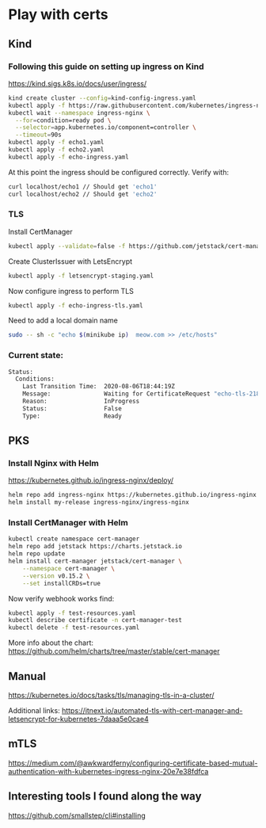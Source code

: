 # Play with certs

## Kind

### Following this guide on setting up ingress on Kind

https://kind.sigs.k8s.io/docs/user/ingress/

```bash
kind create cluster --config=kind-config-ingress.yaml
kubectl apply -f https://raw.githubusercontent.com/kubernetes/ingress-nginx/master/deploy/static/provider/kind/deploy.yaml
kubectl wait --namespace ingress-nginx \
  --for=condition=ready pod \
  --selector=app.kubernetes.io/component=controller \
  --timeout=90s
kubectl apply -f echo1.yaml
kubectl apply -f echo2.yaml
kubectl apply -f echo-ingress.yaml
```

At this point the ingress should be configured correctly. Verify with:

```bash
curl localhost/echo1 // Should get 'echo1'
curl localhost/echo2 // Should get 'echo2'
```

### TLS

Install CertManager

```bash
kubectl apply --validate=false -f https://github.com/jetstack/cert-manager/releases/download/v0.15.2/cert-manager.yaml
```

Create ClusterIssuer with LetsEncrypt

```bash
kubectl apply -f letsencrypt-staging.yaml
```

Now configure ingress to perform TLS

```bash
kubectl apply -f echo-ingress-tls.yaml
```

Need to add a local domain name

```bash
sudo -- sh -c "echo $(minikube ip)  meow.com >> /etc/hosts"
```

### Current state:

```bash
Status:
  Conditions:
    Last Transition Time:  2020-08-06T18:44:19Z
    Message:               Waiting for CertificateRequest "echo-tls-2180926147" to complete
    Reason:                InProgress
    Status:                False
    Type:                  Ready
```

## PKS

### Install Nginx with Helm

https://kubernetes.github.io/ingress-nginx/deploy/

```bash
helm repo add ingress-nginx https://kubernetes.github.io/ingress-nginx
helm install my-release ingress-nginx/ingress-nginx
```

### Install CertManager with Helm

```bash
kubectl create namespace cert-manager
helm repo add jetstack https://charts.jetstack.io
helm repo update
helm install cert-manager jetstack/cert-manager \
    --namespace cert-manager \
    --version v0.15.2 \
    --set installCRDs=true
```

Now verify webhook works find:

```bash
kubectl apply -f test-resources.yaml
kubectl describe certificate -n cert-manager-test
kubectl delete -f test-resources.yaml
```

More info about the chart: https://github.com/helm/charts/tree/master/stable/cert-manager

## Manual

https://kubernetes.io/docs/tasks/tls/managing-tls-in-a-cluster/


Additional links:
https://itnext.io/automated-tls-with-cert-manager-and-letsencrypt-for-kubernetes-7daaa5e0cae4


## mTLS

https://medium.com/@awkwardferny/configuring-certificate-based-mutual-authentication-with-kubernetes-ingress-nginx-20e7e38fdfca

## Interesting tools I found along the way
https://github.com/smallstep/cli#installing


